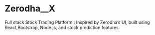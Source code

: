 # Zerodha__X
Full stack Stock Trading Platform : Inspired by Zerodha’s UI, built using React,Bootstrap, Node.js, and stock prediction features.

